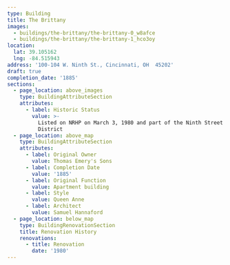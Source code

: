 ```yaml
---
type: Building
title: The Brittany
images:
  - buildings/the-brittany/the-brittany-0_w8afce
  - buildings/the-brittany/the-brittany-1_hco3oy
location:
  lat: 39.105162
  lng: -84.515943
address: '100-104 W. Ninth St., Cincinnati, OH  45202'
draft: true
completion_date: '1885'
sections:
  - page_location: above_images
    type: BuildingAttributeSection
    attributes:
      - label: Historic Status
        value: >-
          Listed on NRHP on March 3, 1980 and part of the Ninth Street Historic
          District
  - page_location: above_map
    type: BuildingAttributeSection
    attributes:
      - label: Original Owner
        value: Thomas Emery's Sons
      - label: Completion Date
        value: '1885'
      - label: Original Function
        value: Apartment building
      - label: Style
        value: Queen Anne
      - label: Architect
        value: Samuel Hannaford
  - page_location: below_map
    type: BuildingRenovationSection
    title: Renovation History
    renovations:
      - title: Renovation
        date: '1980'
---
```


